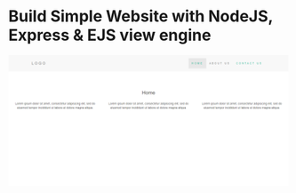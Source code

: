 # Build Simple Website with NodeJS, Express & EJS view engine

<img src="public/img/screenshot.png">
